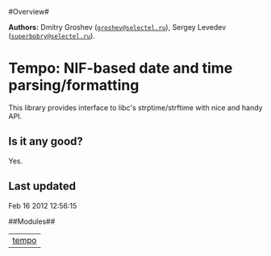 

#Overview#


__Authors:__ Dmitry Groshev ([`groshev@selectel.ru`](mailto:groshev@selectel.ru)), Sergey Levedev ([`superbobry@selectel.ru`](mailto:superbobry@selectel.ru)).


Tempo: NIF-based date and time parsing/formatting
=================================================
This library provides interface to libc's strptime/strftime with nice and
handy API.




Is it any good?
---------------
Yes.


Last updated
------------
Feb 16 2012 12:56:15


##Modules##


<table width="100%" border="0" summary="list of modules">
<tr><td><a href="tempo.md" class="module">tempo</a></td></tr></table>

